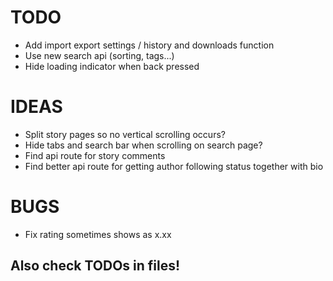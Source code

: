 # TODO

 - Add import export settings / history and downloads function
 - Use new search api (sorting, tags...)
 - Hide loading indicator when back pressed


# IDEAS

 - Split story pages so no vertical scrolling occurs?
 - Hide tabs and search bar when scrolling on search page?
 - Find api route for story comments
 - Find better api route for getting author following status together with bio

# BUGS

 - Fix rating sometimes shows as x.xx

## Also check TODOs in files!